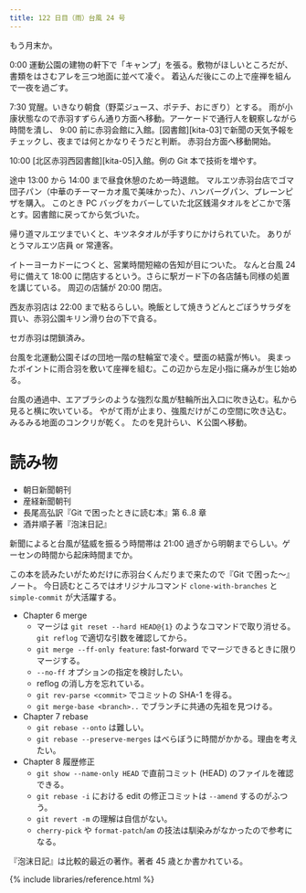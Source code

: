 ```yaml
---
title: 122 日目（雨）台風 24 号
---
```


もう月末か。

0:00 運動公園の建物の軒下で「キャンプ」を張る。敷物がほしいところだが、書類をはさむアレを三つ地面に並べて凌ぐ。
着込んだ後にこの上で座禅を組んで一夜を過ごす。

7:30 覚醒。いきなり朝食（野菜ジュース、ポテチ、おにぎり）とする。
雨が小康状態なので赤羽すずらん通り方面へ移動。アーケードで通行人を観察しながら時間を潰し、
9:00 前に赤羽会館に入館。[図書館][kita-03]で新聞の天気予報をチェックし、夜までは何とかなりそうだと判断。
赤羽台方面へ移動開始。

10:00 [北区赤羽西図書館][kita-05]入館。例の Git 本で技術を増やす。

途中 13:00 から 14:00 まで昼食休憩のため一時退館。
マルエツ赤羽台店でゴマ団子パン（中華のチーマーカオ風で美味かった）、ハンバーグパン、プレーンピザを購入。
このとき PC バッグをカバーしていた北区銭湯タオルをどこかで落とす。図書館に戻ってから気づいた。

帰り道マルエツまでいくと、キツネタオルが手すりにかけられていた。
ありがとうマルエツ店員 or 常連客。

イトーヨーカドーにつくと、営業時間短縮の告知が目についた。
なんと台風 24 号に備えて 18:00 に閉店するという。さらに駅ガード下の各店舗も同様の処置を講じている。
周辺の店舗が 20:00 閉店。

西友赤羽店は 22:00 まで粘るらしい。晩飯として焼きうどんとごぼうサラダを買い、赤羽公園キリン滑り台の下で貪る。

セガ赤羽は閉鎖済み。

台風を北運動公園そばの団地一階の駐輪室で凌ぐ。壁面の結露が怖い。
奥まったポイントに雨合羽を敷いて座禅を組む。この辺から左足小指に痛みが生じ始める。

台風の通過中、エアブラシのような強烈な風が駐輪所出入口に吹き込む。私から見ると横に吹いている。
やがて雨が止まり、強風だけがこの空間に吹き込む。みるみる地面のコンクリが乾く。
たのを見計らい、Ｋ公園へ移動。

# 読み物

* 朝日新聞朝刊
* 産経新聞朝刊
* 長尾高弘訳『Git で困ったときに読む本』第 6..8 章
* 酒井順子著『泡沫日記』

新聞によると台風が猛威を振るう時間帯は 21:00 過ぎから明朝までらしい。ゲーセンの時間から起床時間までか。

この本を読みたいがためだけに赤羽台くんだりまで来たので『Git で困った～』ノート。
今日読むところではオリジナルコマンド `clone-with-branches` と `simple-commit` が大活躍する。

* Chapter 6 merge
  * マージは `git reset --hard HEAD@{1}` のようなコマンドで取り消せる。`git reflog` で適切な引数を確認してから。
  * `git merge --ff-only feature`: fast-forward でマージできるときに限りマージする。
  * `--no-ff` オプションの指定を検討したい。
  * reflog の消し方を忘れている。
  * `git rev-parse <commit>` でコミットの SHA-1 を得る。
  * `git merge-base <branch>..` でブランチに共通の先祖を見つける。
* Chapter 7 rebase
  * `git rebase --onto` は難しい。
  * `git rebase --preserve-merges` はべらぼうに時間がかかる。理由を考えたい。
* Chapter 8 履歴修正
  * `git show --name-only HEAD` で直前コミット (HEAD) のファイルを確認できる。
  * `git rebase -i` における edit の修正コミットは `--amend` するのがふつう。
  * `git revert -m` の理解は自信がない。
  * `cherry-pick` や `format-patch`/`am` の技法は馴染みがなかったので参考になる。

『泡沫日記』は比較的最近の著作。著者 45 歳とか書かれている。

{% include libraries/reference.html %}
